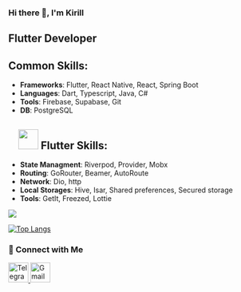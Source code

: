 ### Hi there 👋, I'm Kirill

## Flutter Developer

## Common Skills:

- **Frameworks**: Flutter, React Native, React, Spring Boot
- **Languages**: Dart, Typescript, Java, C#
- **Tools**: Firebase, Supabase, Git
- **DB**: PostgreSQL

<h2 vertical-align="text-top" >
  <span style="margin-left: 20px">
    <img  width="40px" height="40px" src="https://img.icons8.com/?size=100&id=7I3BjCqe9rjG&format=png&color=000000"/>
  </span>
  Flutter Skills:
</h2> 

- **State Managment**: Riverpod, Provider, Mobx
- **Routing**: GoRouter, Beamer, AutoRoute
- **Network**: Dio, http
- **Local Storages**: Hive, Isar, Shared preferences, Secured storage
- **Tools**: GetIt, Freezed, Lottie

![](http://github-profile-summary-cards.vercel.app/api/cards/most-commit-language?username=OboWun&theme=default)

[![Top Langs](https://github-readme-stats.vercel.app/api/top-langs/?username=OboWun&layout=compact)](https://github.com/anuraghazra/github-readme-stats)

### 🤝 Connect with Me
<div align='left'>
  <a href="https://t.me/OboWun" >
    <img width="40px" height="40px" src="https://img.icons8.com/?size=100&id=MIMjVKoXINIT&format=png&color=000000" alt="Telegram"/>
  </a>
  <a href="mailto:k.larionov.02@gmail.com">
    <img width="40px" height="40px" src="https://img.icons8.com/?size=100&id=P7UIlhbpWzZm&format=png&color=000000" alt="Gmail"/>
  </a>
</div>
<!--
**Kirrilll/Kirrilll** is a ✨ _special_ ✨ repository because its `README.md` (this file) appears on your GitHub profile.
